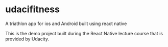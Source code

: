 # udacifitness
A triathlon app for ios and Android built using react native

This is the demo project built during the React Native lecture course that is provided by Udacity.
